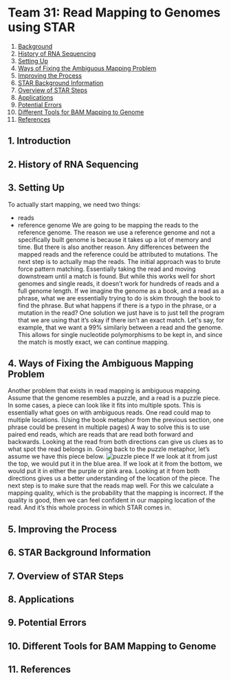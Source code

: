 # Team 31: Read Mapping to Genomes using STAR
1. [Background](#311)<br>
2. [History of RNA Sequencing](#312)<br>
3. [Setting Up](#313)<br>
4. [Ways of Fixing the Ambiguous Mapping Problem](#314)<br>
5. [Improving the Process](#315)<br>
6. [STAR Background Information](#316)<br>
7. [Overview of STAR Steps](#317)<br>
8. [Applications](#318)<br>
9. [Potential Errors](#319)<br>
10. [Different Tools for BAM Mapping to Genome](#3110)<br>
11. [References](#3111)<br>

## 1. Introduction<a name="311"></a>
## 2. History of RNA Sequencing<a name="312"></a>
## 3. Setting Up<a name="313"></a>
To actually start mapping, we need two things: 
- reads
- reference genome
We are going to be mapping the reads to the reference genome. The reason we use a reference genome and not a specifically built genome is because it takes up a lot of memory and time. But there is also another reason. Any differences between the mapped reads and the reference could be attributed to mutations. The next step is to actually map the reads. The initial approach was to brute force pattern matching. Essentially taking the read and moving downstream until a match is found. But while this works well for short genomes and single reads, it doesn’t work for hundreds of reads and a full genome length. If we imagine the genome as a book, and a read as a phrase, what we are essentially trying to do is skim through the book to find the phrase. But what happens if there is a typo in the phrase, or a mutation in the read? One solution we just have is to just tell the program that we are using that it’s okay if there isn’t an exact match. Let's say, for example, that we want a 99% similariy between a read and the genome. This allows for single nucleotide polymorphisms to be kept in, and since the match is mostly exact, we can continue mapping. 
## 4. Ways of Fixing the Ambiguous Mapping Problem<a name="314"></a>
Another problem that exists in read mapping is ambiguous mapping. Assume that the genome resembles a puzzle, and a read is a puzzle piece. In some cases, a piece can look like it fits into multiple spots. This is essentially what goes on with ambiguous reads. One read could map to multiple locations. (Using the book metaphor from the previous section, one phrase could be present in multiple pages) A way to solve this is to use paired end reads, which are reads that are read both forward and backwards. Looking at the read from both directions can give us clues as to what spot the read belongs in. Going back to the puzzle metaphor, let’s assume we have this piece below.
![puzzle piece](https://www.google.com/url?sa=i&url=https%3A%2F%2Fcreate.vista.com%2Funlimited%2Fstock-vectors%2F471084170%2Fstock-vector-black-rotated-puzzle-piece-blue%2F&psig=AOvVaw3Gz6MiHZIUsIOXAFpX3qWZ&ust=1702015700041000&source=images&cd=vfe&opi=89978449&ved=0CBIQjRxqFwoTCPiIz9_U_IIDFQAAAAAdAAAAABAJ)
If we look at it from just the top, we would put it in the blue area. If we look at it from the bottom, we would put it in either the purple or pink area. Looking at it from both directions gives us a better understanding of the location of the piece. The next step is to make sure that the reads map well. For this we calculate a mapping quality, which is the probability that the mapping is incorrect. If the quality is good, then we can feel confident in our mapping location of the read. And it’s this whole process in which STAR comes in.

## 5. Improving the Process<a name="315"></a>
## 6. STAR Background Information<a name="316"></a>
## 7. Overview of STAR Steps<a name="317"></a>
## 8. Applications<a name="318"></a>
## 9. Potential Errors<a name="319"></a>
## 10. Different Tools for BAM Mapping to Genome<a name="3110"></a>
## 11. References<a name="3111"></a>
